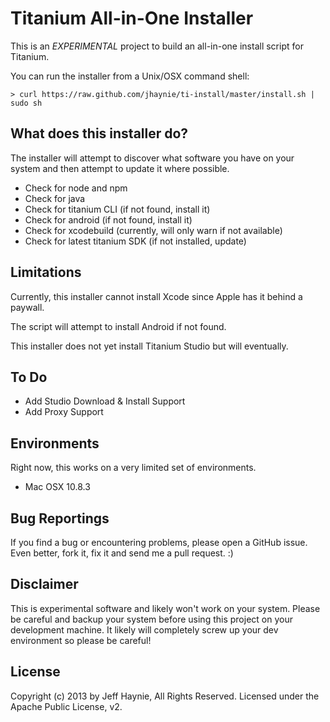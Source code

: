 Titanium All-in-One Installer
=============================

This is an *EXPERIMENTAL* project to build an all-in-one install script for Titanium.

You can run the installer from a Unix/OSX command shell:

	> curl https://raw.github.com/jhaynie/ti-install/master/install.sh | sudo sh

What does this installer do?
----------------------------

The installer will attempt to discover what software you have on your system and then
attempt to update it where possible.

- Check for node and npm
- Check for java
- Check for titanium CLI (if not found, install it)
- Check for android (if not found, install it)
- Check for xcodebuild (currently, will only warn if not available)
- Check for latest titanium SDK (if not installed, update)

Limitations
-----------

Currently, this installer cannot install Xcode since Apple has it behind a paywall. 

The script will attempt to install Android if not found.

This installer does not yet install Titanium Studio but will eventually.

To Do
-----

- Add Studio Download & Install Support
- Add Proxy Support


Environments
------------

Right now, this works on a very limited set of environments.

- Mac OSX 10.8.3


Bug Reportings
--------------

If you find a bug or encountering problems, please open a GitHub issue.  Even better,
fork it, fix it and send me a pull request. :)


Disclaimer
----------

This is experimental software and likely won't work on your system.  Please be careful and backup
your system before using this project on your development machine.  It likely will completely
screw up your dev environment so please be careful!


License
-------
Copyright (c) 2013 by Jeff Haynie, All Rights Reserved.
Licensed under the Apache Public License, v2.
